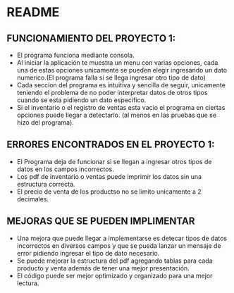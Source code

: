 # README
## FUNCIONAMIENTO DEL PROYECTO 1:
* El programa funciona mediante consola.
* Al iniciar la aplicación te muestra un menu con varias opciones, cada una de estas opciones unicamente se pueden elegir ingresando un dato numerico.(El programa falla si se llega ingresar otro tipo de dato)
* Cada seccion del programa es intuitiva y sencilla de seguir, unicamente teniendo el problema de no poder interpretar datos de otros tipos cuando se esta pidiendo un dato especifico.
* Si el inventario o el registro de ventas esta vacio el programa en ciertas opciones puede llegar a detectarlo. (al menos en las pruebas que se hizo del programa).

## ERRORES ENCONTRADOS EN EL PROYECTO 1:
* El Programa deja de funcionar si se llegan a ingresar otros tipos de datos en los campos incorrectos.
* Los pdf de inventario o ventas puede imprimir los datos sin una estructura correcta.
* El precio de venta de los productso no se limito unicamente a 2 decimales.

## MEJORAS QUE SE PUEDEN IMPLIMENTAR
* Una mejora que puede llegar a implementarse es detecar tipos de datos incorrectos en diversos campos y que se pueda lanzar un mensaje de error pidiendo ingresar el tipo de dato necesario.
* Se puede mejorar la estructura del pdf agregando tablas para cada producto y venta además de tener una mejor presentación.
* El código puede ser mejor optimizado y organizado para una mejor lectura.
